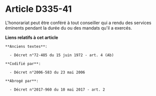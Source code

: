 # Article D335-41

L'honorariat peut être conféré à tout conseiller qui a rendu des services éminents pendant la durée du ou des mandats qu'il a
exercés.

**Liens relatifs à cet article**

	**Anciens textes**:

	  - Décret n°72-485 du 15 juin 1972 - art. 4 (Ab)

	**Codifié par**:

	  - Décret n°2006-583 du 23 mai 2006

	**Abrogé par**:

	  - Décret n°2017-960 du 10 mai 2017 - art. 2
